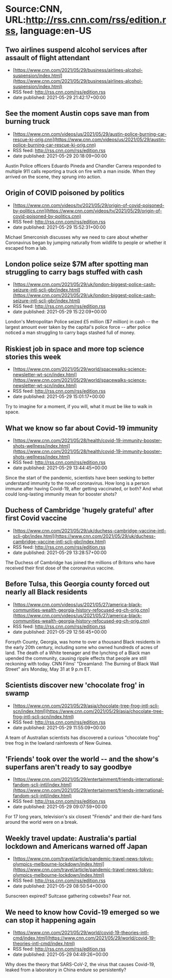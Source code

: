 # Source:CNN, URL:http://rss.cnn.com/rss/edition.rss, language:en-US

## Two airlines suspend alcohol services after assault of flight attendant
 - [https://www.cnn.com/2021/05/29/business/airlines-alcohol-suspension/index.html](https://www.cnn.com/2021/05/29/business/airlines-alcohol-suspension/index.html)
 - RSS feed: http://rss.cnn.com/rss/edition.rss
 - date published: 2021-05-29 21:42:17+00:00



## See the moment Austin cops save man from burning truck
 - [https://www.cnn.com/videos/us/2021/05/29/austin-police-burning-car-rescue-kj-orig.cnn](https://www.cnn.com/videos/us/2021/05/29/austin-police-burning-car-rescue-kj-orig.cnn)
 - RSS feed: http://rss.cnn.com/rss/edition.rss
 - date published: 2021-05-29 20:18:09+00:00

Austin Police officers Eduardo Pineda and Chandler Carrera responded to multiple 911 calls reporting a truck on fire with a man inside. When they arrived on the scene, they sprung into action.

## Origin of COVID poisoned by politics
 - [https://www.cnn.com/videos/tv/2021/05/29/origin-of-covid-poisoned-by-politics.cnn](https://www.cnn.com/videos/tv/2021/05/29/origin-of-covid-poisoned-by-politics.cnn)
 - RSS feed: http://rss.cnn.com/rss/edition.rss
 - date published: 2021-05-29 15:52:31+00:00

Michael Smerconish discusses why we need to care about whether Coronavirus began by jumping naturally from wildlife to people or whether it escaped from a lab.

## London police seize $7M after spotting man struggling to carry bags stuffed with cash
 - [https://www.cnn.com/2021/05/29/uk/london-biggest-police-cash-seizure-intl-scli-gbr/index.html](https://www.cnn.com/2021/05/29/uk/london-biggest-police-cash-seizure-intl-scli-gbr/index.html)
 - RSS feed: http://rss.cnn.com/rss/edition.rss
 - date published: 2021-05-29 15:22:09+00:00

London's Metropolitan Police seized £5 million ($7 million) in cash -- the largest amount ever taken by the capital's police force -- after police noticed a man struggling to carry bags stashed full of money.

## Riskiest job in space and more top science stories this week
 - [https://www.cnn.com/2021/05/29/world/spacewalks-science-newsletter-wt-scn/index.html](https://www.cnn.com/2021/05/29/world/spacewalks-science-newsletter-wt-scn/index.html)
 - RSS feed: http://rss.cnn.com/rss/edition.rss
 - date published: 2021-05-29 15:01:17+00:00

Try to imagine for a moment, if you will, what it must be like to walk in space.

## What we know so far about Covid-19 immunity
 - [https://www.cnn.com/2021/05/28/health/covid-19-immunity-booster-shots-wellness/index.html](https://www.cnn.com/2021/05/28/health/covid-19-immunity-booster-shots-wellness/index.html)
 - RSS feed: http://rss.cnn.com/rss/edition.rss
 - date published: 2021-05-29 13:44:45+00:00

Since the start of the pandemic, scientists have been seeking to better understand immunity to the novel coronavirus. How long is a person immune after having Covid-19, after getting vaccinated, or both? And what could long-lasting immunity mean for booster shots?

## Duchess of Cambridge 'hugely grateful' after first Covid vaccine
 - [https://www.cnn.com/2021/05/29/uk/duchess-cambridge-vaccine-intl-scli-gbr/index.html](https://www.cnn.com/2021/05/29/uk/duchess-cambridge-vaccine-intl-scli-gbr/index.html)
 - RSS feed: http://rss.cnn.com/rss/edition.rss
 - date published: 2021-05-29 13:28:57+00:00

The Duchess of Cambridge has joined the millions of Britons who have received their first dose of the coronavirus vaccine.

## Before Tulsa, this Georgia county forced out nearly all Black residents
 - [https://www.cnn.com/videos/us/2021/05/27/america-black-communities-wealth-georgia-history-refocused-eg-ch-orig.cnn](https://www.cnn.com/videos/us/2021/05/27/america-black-communities-wealth-georgia-history-refocused-eg-ch-orig.cnn)
 - RSS feed: http://rss.cnn.com/rss/edition.rss
 - date published: 2021-05-29 12:56:45+00:00

Forsyth County, Georgia, was home to over a thousand Black residents in the early 20th century, including some who owned hundreds of acres of land. The death of a White teenager and the lynching of a Black man upended the community, causing ripple effects that people are still reckoning with today. CNN Films' "Dreamland: The Burning of Black Wall Street" airs Monday, May 31 at 9 p.m ET.

## Scientists discover new 'chocolate frog' in swamp
 - [https://www.cnn.com/2021/05/29/asia/chocolate-tree-frog-intl-scli-scn/index.html](https://www.cnn.com/2021/05/29/asia/chocolate-tree-frog-intl-scli-scn/index.html)
 - RSS feed: http://rss.cnn.com/rss/edition.rss
 - date published: 2021-05-29 11:55:09+00:00

A team of Australian scientists has discovered a curious "chocolate frog" tree frog in the lowland rainforests of New Guinea.

## 'Friends' took over the world -- and the show's superfans aren't ready to say goodbye
 - [https://www.cnn.com/2021/05/29/entertainment/friends-international-fandom-scli-intl/index.html](https://www.cnn.com/2021/05/29/entertainment/friends-international-fandom-scli-intl/index.html)
 - RSS feed: http://rss.cnn.com/rss/edition.rss
 - date published: 2021-05-29 09:07:59+00:00

For 17 long years, television's six closest "Friends" and their die-hard fans around the world were on a break.

## Weekly travel update: Australia's partial lockdown and Americans warned off Japan
 - [https://www.cnn.com/travel/article/pandemic-travel-news-tokyo-olympics-melbourne-lockdown/index.html](https://www.cnn.com/travel/article/pandemic-travel-news-tokyo-olympics-melbourne-lockdown/index.html)
 - RSS feed: http://rss.cnn.com/rss/edition.rss
 - date published: 2021-05-29 08:50:54+00:00

Sunscreen expired? Suitcase gathering cobwebs? Fear not.

## We need to know how Covid-19 emerged so we can stop it happening again
 - [https://www.cnn.com/2021/05/29/world/covid-19-theories-intl-cmd/index.html](https://www.cnn.com/2021/05/29/world/covid-19-theories-intl-cmd/index.html)
 - RSS feed: http://rss.cnn.com/rss/edition.rss
 - date published: 2021-05-29 04:49:26+00:00

Why does the theory that SARS-CoV-2, the virus that causes Covid-19, leaked from a laboratory in China endure so persistently?


